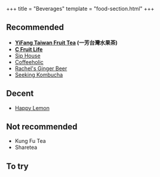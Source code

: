 +++
title = "Beverages"
template = "food-section.html"
+++

## Recommended
- **[YiFang Taiwan Fruit Tea](https://www.yifangteapnw.com/) (一芳台灣水果茶)**
- **[C Fruit Life](https://www.yelp.com/biz/c-fruit-life-seattle)**
- [Sip House](https://www.siphousewa.com/)
- [Coffeeholic](https://coffeeholichouse.com/)
- [Rachel's Ginger Beer](https://rachelsgingerbeer.com/)
- [Seeking Kombucha](https://seekingkombucha.com/)

## Decent
- [Happy Lemon](https://happylemonseattle.com/)

## Not recommended
- Kung Fu Tea
- Sharetea

## To try